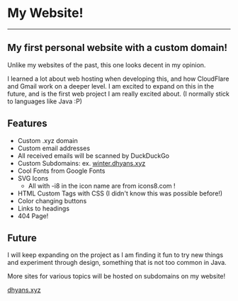 # My Website!

***
## My first personal website with a custom domain!

Unlike my websites of the past, this one looks decent in my opinion.

I learned a lot about web hosting when developing this, 
and how CloudFlare and Gmail work on a deeper level. 
I am excited to expand on this in the future,
and is the first web project I am really excited about.
(I normally stick to languages like Java :P)

## Features
- Custom .xyz domain
- Custom email addresses
-  All received emails will be scanned by DuckDuckGo
- Custom Subdomains: ex. [winter.dhyans.xyz](https://winter.dhyans.xyz)
- Cool Fonts from Google Fonts
- SVG Icons
  - All with -i8 in the icon name are from icons8.com !
- HTML Custom Tags with CSS (I didn't know this was possible before!)
- Color changing buttons
- Links to headings
- 404 Page!

## Future
I will keep expanding on the project as I am finding it fun to try new things and 
experiment through design, something that is not too common in Java.

More sites for various topics will be hosted on subdomains on my website!

[dhyans.xyz](https://dhyans.xyz)